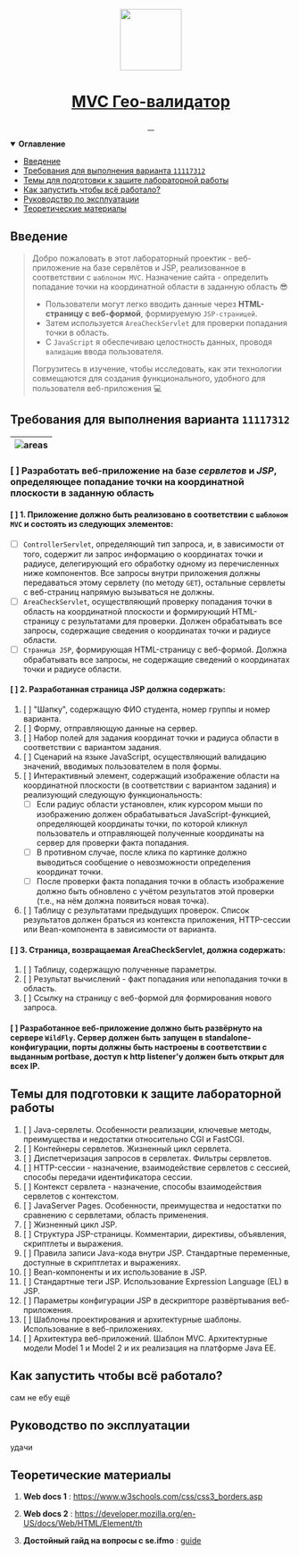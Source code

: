 <p align="center">
  <a href="https://ibb.co/Sv4F0Yq">
    <picture>
      <img src="https://i.ibb.co/nkNxfdh/html.png" height="110">
    </picture>
    <h1 align="center">MVC Гео-валидатор</h1>
  </a>
</p>

<p align="center">
  <a aria-label="Размер репозитория" href="https://github.com/worthant/MVC-GeoValidator">
    <img alt="" src="https://github.com/worthant/MVC-GeoValidator?style=for-the-badge&logo=github">
  </a>
  <a aria-label="Английская версия" href="./README.md">
    <img alt="" src="https://img.shields.io/badge/translation-EN-red?style=for-the-badge">
  </a>
  <a aria-label="Сборка" href="https://github.com/worthant/MVC-GeoValidator/actions">
    <img alt="" src="https://github.com/worthant/MVC-GeoValidator/php.yaml?branch=main&style=for-the-badge&logo=github-actions">
  </a>
  <a aria-label="Лицензия" href="./LICENSE">
    <img alt="" src="https://github.com/worthant/MVC-GeoValidator?style=for-the-badge">
  </a>
</p>

<details open>
   <summary><b>Оглавление</b></summary>

- [Введение](#введение)
- [Требования для выполнения варианта `11117312`](#требования)
- [Темы для подготовки к защите лабораторной работы](#защита)
- [Как запустить чтобы всё работало?](#как-запустить-чтобы-всё-работало)
- [Руководство по эксплуатации](#руководство-по-эксплуатации)
- [Теоретические материалы](#теоретические-материалы)

</details>

## Введение

> Добро пожаловать в этот лабораторный проектик - веб-приложение на базе сервлётов и JSP, реализованное в соответствии с `шаблоном MVC`. Назначение сайта - определить попадание точки на координатной области в заданную область :sunglasses:
>
> - Пользователи могут легко вводить данные через **HTML-страницу с веб-формой**, формируемую `JSP-страницей`.
> - Затем используется `AreaCheckServlet` для проверки попадания точки в область.
> - С `JavaScript` я обеспечиваю целостность данных, проводя `валидацию` ввода пользователя.
>
> Погрузитесь в изучение, чтобы исследовать, как эти технологии совмещаются для создания функционального, удобного для пользователя веб-приложения :computer:

<a id="требования"></a>

## Требования для выполнения варианта `11117312`

   |![areas](https://github.com/worthant/MVC-GeoValidator/assets/43885024/4284d642-8a6e-4621-9a82-75f2ae9394bc)|
   |:-:|

### [ ] Разработать веб-приложение на базе *сервлетов* и *JSP*, определяющее попадание точки на координатной плоскости в заданную область

#### [ ] 1. Приложение должно быть реализовано в соответствии с `шаблоном MVC` и состоять из следующих элементов:

- [ ] `ControllerServlet`, определяющий тип запроса, и, в зависимости от того, содержит ли запрос информацию о координатах точки и радиусе, делегирующий его обработку одному из перечисленных ниже компонентов. Все запросы внутри приложения должны передаваться этому сервлету (по методу `GET`), остальные сервлеты с веб-страниц напрямую вызываться не должны.
- [ ] `AreaCheckServlet`, осуществляющий проверку попадания точки в область на координатной плоскости и формирующий HTML-страницу с результатами для проверки. Должен обрабатывать все запросы, содержащие сведения о координатах точки и радиусе области.
- [ ] `Страница JSP`, формирующая HTML-страницу с веб-формой. Должна обрабатывать все запросы, не содержащие сведений о координатах точки и радиусе области.

#### [ ] 2. Разработанная страница JSP должна содержать:

1. [ ] "Шапку", содержащую ФИО студента, номер группы и номер варианта.
2. [ ] Форму, отправляющую данные на сервер.
3. [ ] Набор полей для задания координат точки и радиуса области в соответствии с вариантом задания.
4. [ ] Сценарий на языке JavaScript, осуществляющий валидацию значений, вводимых пользователем в поля формы.
5. [ ] Интерактивный элемент, содержащий изображение области на координатной плоскости (в соответствии с вариантом задания) и реализующий следующую функциональность: 
   - [ ] Если радиус области установлен, клик курсором мыши по изображению должен обрабатываться JavaScript-функцией, определяющей координаты точки, по которой кликнул пользователь и отправляющей полученные координаты на сервер для проверки факта попадания.
   - [ ] В противном случае, после клика по картинке должно выводиться сообщение о невозможности определения координат точки.
   - [ ] После проверки факта попадания точки в область изображение должно быть обновлено с учётом результатов этой проверки (т.е., на нём должна появиться новая точка).
6. [ ] Таблицу с результатами предыдущих проверок. Список результатов должен браться из контекста приложения, HTTP-сессии или Bean-компонента в зависимости от варианта.

#### [ ] 3. Страница, возвращаемая AreaCheckServlet, должна содержать:

1. [ ] Таблицу, содержащую полученные параметры.
2. [ ] Результат вычислений - факт попадания или непопадания точки в область.
3. [ ] Ссылку на страницу с веб-формой для формирования нового запроса.

#### [ ] Разработанное веб-приложение должно быть развёрнуто на сервере `WildFly`. Сервер должен быть запущен в standalone-конфигурации, порты должны быть настроены в соответствии с выданным portbase, доступ к http listener'у должен быть открыт для всех IP.

<a id="защита"></a>

## Темы для подготовки к защите лабораторной работы

1. [ ] Java-сервлеты. Особенности реализации, ключевые методы, преимущества и недостатки относительно CGI и FastCGI.
2. [ ] Контейнеры сервлетов. Жизненный цикл сервлета.
3. [ ] Диспетчеризация запросов в сервлетах. Фильтры сервлетов.
4. [ ] HTTP-сессии - назначение, взаимодействие сервлетов с сессией, способы передачи идентификатора сессии.
5. [ ] Контекст сервлета - назначение, способы взаимодействия сервлетов с контекстом.
6. [ ] JavaServer Pages. Особенности, преимущества и недостатки по сравнению с сервлетами, область применения.
7. [ ] Жизненный цикл JSP.
8. [ ] Структура JSP-страницы. Комментарии, директивы, объявления, скриптлеты и выражения.
9. [ ] Правила записи Java-кода внутри JSP. Стандартные переменные, доступные в скриптлетах и выражениях.
10. [ ] Bean-компоненты и их использование в JSP.
11. [ ] Стандартные теги JSP. Использование Expression Language (EL) в JSP.
12. [ ] Параметры конфигурации JSP в дескрипторе развёртывания веб-приложения.
13. [ ] Шаблоны проектирования и архитектурные шаблоны. Использование в веб-приложениях.
14. [ ] Архитектура веб-приложений. Шаблон MVC. Архитектурные модели Model 1 и Model 2 и их реализация на платформе Java EE.

## Как запустить чтобы всё работало?

сам не ебу ещё

## Руководство по эксплуатации

удачи

## Теоретические материалы

1. **Web docs 1** : <https://www.w3schools.com/css/css3_borders.asp>

2. **Web docs 2** : <https://developer.mozilla.org/en-US/docs/Web/HTML/Element/th>

3. **Достойный гайд на вопросы с se.ifmo** : [guide](https://docs.google.com/document/d/1ERKz7M5CnF_sDTW6Fkhw4zmlbiLbEUtRtWUz8PIujSQ/edit)
